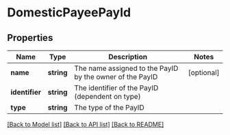 # DomesticPayeePayId

## Properties
Name | Type | Description | Notes
------------ | ------------- | ------------- | -------------
**name** | **string** | The name assigned to the PayID by the owner of the PayID | [optional] 
**identifier** | **string** | The identifier of the PayID (dependent on type) | 
**type** | **string** | The type of the PayID | 

[[Back to Model list]](../README.md#documentation-for-models) [[Back to API list]](../README.md#documentation-for-api-endpoints) [[Back to README]](../README.md)

